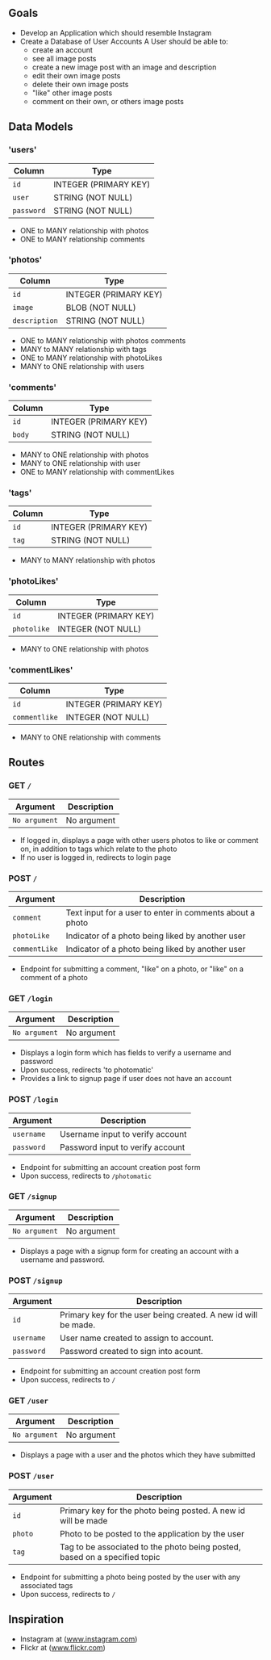 
## Goals

* Develop an Application which should resemble Instagram
* Create a Database of User Accounts
	A User should be able to:
  	* create an account
  	* see all image posts
  	* create a new image post with an image and 	description
  	* edit their own image posts
  	* delete their own image posts
  	* "like" other image posts
  	* comment on their own, or others image posts

## Data Models

### 'users'

| Column                | Type                 |
|-----------------------|----------------------|
|`id`                   | INTEGER (PRIMARY KEY)|
|`user`                 | STRING (NOT NULL)    |
|`password`             | STRING (NOT NULL)    |

* ONE to MANY relationship with photos
* ONE to MANY relationship comments

### 'photos'

| Column                | Type                 |
|-----------------------|----------------------|
|`id`                   | INTEGER (PRIMARY KEY)|
|`image`                | BLOB (NOT NULL)      |
|`description`          | STRING (NOT NULL)    |

* ONE to MANY relationship with photos comments
* MANY to MANY relationship with tags
* ONE to MANY relationship with photoLikes
* MANY to ONE relationship with users

### 'comments'

| Column                | Type                 |
|-----------------------|----------------------|
|`id`                   | INTEGER (PRIMARY KEY)|
|`body`                 | STRING (NOT NULL)    |

* MANY to ONE relationship with photos
* MANY to ONE relationship with user
* ONE to MANY relationship with commentLikes



### 'tags'

| Column                | Type                 |
|-----------------------|----------------------|
|`id`                   | INTEGER (PRIMARY KEY)|
|`tag`                  | STRING (NOT NULL)    |

* MANY to MANY relationship with photos


### 'photoLikes'

| Column                | Type                 |
|-----------------------|----------------------|
|`id`                   | INTEGER (PRIMARY KEY)|
|`photolike`            | INTEGER (NOT NULL)   |

* MANY to ONE relationship with photos


### 'commentLikes'

| Column                | Type                 |
|-----------------------|----------------------|
|`id`                   | INTEGER (PRIMARY KEY)|
|`commentlike`          | INTEGER (NOT NULL)   |

* MANY to ONE relationship with comments





## Routes

### GET `/`

| Argument              | Description                                                                                 |
|-----------------------|---------------------------------------------------------------------------------------------|
| `No argument`         | No argument                                                                                 |

* If logged in, displays a page with other users photos to like or comment on, in addition to tags which relate to the photo
* If no user is logged in, redirects to login page


### POST `/`

| Argument              | Description                                                                                 |
|-----------------------|---------------------------------------------------------------------------------------------|
| `comment`             | Text input for a user to enter in comments about a photo                                    |
| `photoLike`           | Indicator of a photo being liked by another user                                            |
| `commentLike`         | Indicator of a photo being liked by another user                                            |

* Endpoint for submitting a comment, "like" on a photo, or "like" on a comment of a photo

### GET `/login`

| Argument              | Description                                                                                 |
|-----------------------|---------------------------------------------------------------------------------------------|
| `No argument`         | No argument                                                                                 |

* Displays a login form which has fields to verify a username and password
* Upon success, redirects 'to photomatic'
* Provides a link to signup page if user does not have an account


### POST `/login`

| Argument              | Description                                                                                 |
|-----------------------|---------------------------------------------------------------------------------------------|
| `username`            | Username input to verify account                                                            |
| `password`            | Password input to verify account                                                            |

* Endpoint for submitting an account creation post form
* Upon success, redirects to `/photomatic`

### GET `/signup`

| Argument              | Description                                                                                 |
|-----------------------|---------------------------------------------------------------------------------------------|
| `No argument`         | No argument                                                                                 |

* Displays a page with a signup form for creating an account with a username and password.

### POST `/signup`

| Argument              | Description                                                                                 |
|-----------------------|---------------------------------------------------------------------------------------------|
| `id`                  | Primary key for the user being created. A new id will be made.                              |
| `username`            | User name created to assign to account.                                                     |
| `password`            | Password created to sign into acount.                                                       |

* Endpoint for submitting an account creation post form
* Upon success, redirects to `/`


### GET `/user`

| Argument              | Description                                                                                 |
|-----------------------|---------------------------------------------------------------------------------------------|
| `No argument`         | No argument                                                                                 |

* Displays a page with a user and the photos which they have submitted

### POST `/user`

| Argument              | Description                                                                                 |
|-----------------------|---------------------------------------------------------------------------------------------|
| `id`                  | Primary key for the photo being posted. A new id will be made                               |
| `photo`               | Photo to be posted to the application by the user                                           |
| `tag`                 | Tag to be associated to the photo being posted, based on a specified topic                  |

* Endpoint for submitting a photo being posted by the user with any associated tags
* Upon success, redirects to `/`


## Inspiration

* Instagram at (www.instagram.com)
* Flickr at (www.flickr.com)
